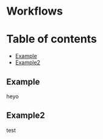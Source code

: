 # Workflows

# Table of contents
* [Example](#example)
* [Example2](#example2)

## Example
heyo

## Example2
test
